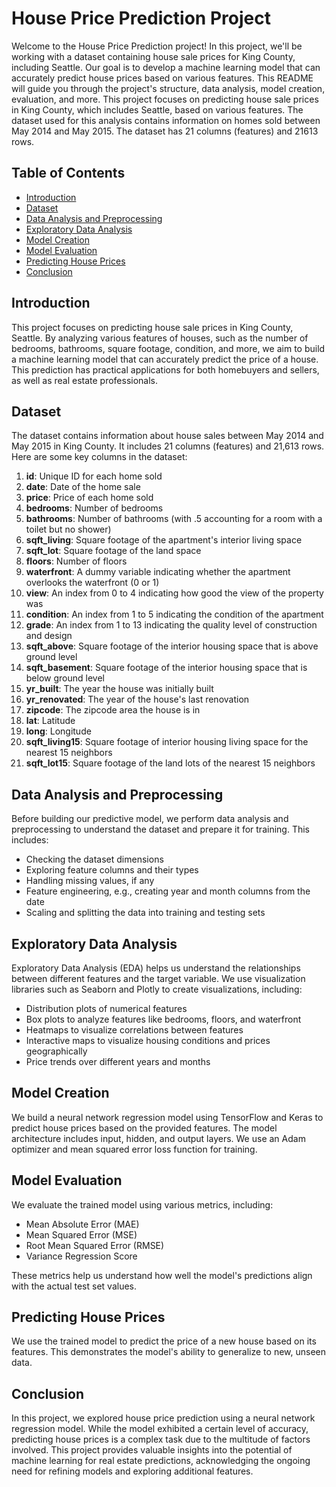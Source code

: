 # House Price Prediction Project

Welcome to the House Price Prediction project! In this project, we'll be working with a dataset containing house sale prices for King County, including Seattle. Our goal is to develop a machine learning model that can accurately predict house prices based on various features. This README will guide you through the project's structure, data analysis, model creation, evaluation, and more.
This project focuses on predicting house sale prices in King County, which includes Seattle, based on various features. The dataset used for this analysis contains information on homes sold between May 2014 and May 2015. The dataset has 21 columns (features) and 21613 rows.
## Table of Contents

- [Introduction](#introduction)
- [Dataset](#dataset)
- [Data Analysis and Preprocessing](#data-analysis-and-preprocessing)
- [Exploratory Data Analysis](#exploratory-data-analysis)
- [Model Creation](#model-creation)
- [Model Evaluation](#model-evaluation)
- [Predicting House Prices](#predicting-house-prices)
- [Conclusion](#conclusion)

## Introduction

This project focuses on predicting house sale prices in King County, Seattle. By analyzing various features of houses, such as the number of bedrooms, bathrooms, square footage, condition, and more, we aim to build a machine learning model that can accurately predict the price of a house. This prediction has practical applications for both homebuyers and sellers, as well as real estate professionals.

## Dataset

The dataset contains information about house sales between May 2014 and May 2015 in King County. It includes 21 columns (features) and 21,613 rows. Here are some key columns in the dataset:

1. **id**: Unique ID for each home sold
2. **date**: Date of the home sale
3. **price**: Price of each home sold
4. **bedrooms**: Number of bedrooms
5. **bathrooms**: Number of bathrooms (with .5 accounting for a room with a toilet but no shower)
6. **sqft_living**: Square footage of the apartment's interior living space
7. **sqft_lot**: Square footage of the land space
8. **floors**: Number of floors
9. **waterfront**: A dummy variable indicating whether the apartment overlooks the waterfront (0 or 1)
10. **view**: An index from 0 to 4 indicating how good the view of the property was
11. **condition**: An index from 1 to 5 indicating the condition of the apartment
12. **grade**: An index from 1 to 13 indicating the quality level of construction and design
13. **sqft_above**: Square footage of the interior housing space that is above ground level
14. **sqft_basement**: Square footage of the interior housing space that is below ground level
15. **yr_built**: The year the house was initially built
16. **yr_renovated**: The year of the house's last renovation
17. **zipcode**: The zipcode area the house is in
18. **lat**: Latitude
19. **long**: Longitude
20. **sqft_living15**: Square footage of interior housing living space for the nearest 15 neighbors
21. **sqft_lot15**: Square footage of the land lots of the nearest 15 neighbors


## Data Analysis and Preprocessing

Before building our predictive model, we perform data analysis and preprocessing to understand the dataset and prepare it for training. This includes:

- Checking the dataset dimensions
- Exploring feature columns and their types
- Handling missing values, if any
- Feature engineering, e.g., creating year and month columns from the date
- Scaling and splitting the data into training and testing sets

## Exploratory Data Analysis

Exploratory Data Analysis (EDA) helps us understand the relationships between different features and the target variable. We use visualization libraries such as Seaborn and Plotly to create visualizations, including:

- Distribution plots of numerical features
- Box plots to analyze features like bedrooms, floors, and waterfront
- Heatmaps to visualize correlations between features
- Interactive maps to visualize housing conditions and prices geographically
- Price trends over different years and months

## Model Creation

We build a neural network regression model using TensorFlow and Keras to predict house prices based on the provided features. The model architecture includes input, hidden, and output layers. We use an Adam optimizer and mean squared error loss function for training.

## Model Evaluation

We evaluate the trained model using various metrics, including:

- Mean Absolute Error (MAE)
- Mean Squared Error (MSE)
- Root Mean Squared Error (RMSE)
- Variance Regression Score

These metrics help us understand how well the model's predictions align with the actual test set values.

## Predicting House Prices

We use the trained model to predict the price of a new house based on its features. This demonstrates the model's ability to generalize to new, unseen data.

## Conclusion

In this project, we explored house price prediction using a neural network regression model. While the model exhibited a certain level of accuracy, predicting house prices is a complex task due to the multitude of factors involved. This project provides valuable insights into the potential of machine learning for real estate predictions, acknowledging the ongoing need for refining models and exploring additional features.
